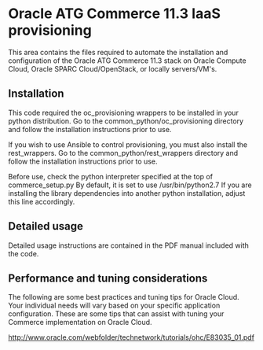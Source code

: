 # Oracle ATG Commerce 11.3 IaaS provisioning

This area contains the files required to automate the installation and configuration of the Oracle ATG Commerce 11.3 stack on Oracle Compute Cloud, Oracle SPARC Cloud/OpenStack, or locally servers/VM's.

## Installation
This code required the oc_provisioning wrappers to be installed in your python distribution.
Go to the common_python/oc_provisioning directory and follow the installation instructions prior to use.

If you wish to use Ansible to control provisioning, you must also install the rest_wrappers.
Go to the common_python/rest_wrappers directory and follow the installation instructions prior to use.

Before use, check the python interpreter specified at the top of commerce_setup.py
By default, it is set to use /usr/bin/python2.7
If you are installing the library dependencies into another python installation, adjust this line accordingly.

## Detailed usage
Detailed usage instructions are contained in the PDF manual included with the code.

## Performance and tuning considerations
The following are some best practices and tuning tips for Oracle Cloud.  
Your individual needs will vary based on your specific application configuration. These are some tips that can assist with tuning your Commerce implementation on Oracle Cloud.  

http://www.oracle.com/webfolder/technetwork/tutorials/ohc/E83035_01.pdf

